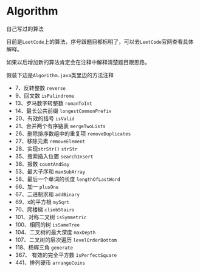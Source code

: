 # Algorithm
自己写过的算法

目前是```LeetCode```上的算法，序号跟题目都标明了，可以去```LeetCode```官网查看具体解释。

如果以后增加新的算法肯定会在注释中解释清楚题目跟思路。

假装下边是```Algorithm.java```类里边的方法注释

- 7、反转整数  ```reverse```
- 9、回文数  ```isPalindrome```
- 13、罗马数字转整数  ```romanToInt```
- 14、最长公共前缀  ```longestCommonPrefix```
- 20、有效的括号  ```isValid```
- 21、合并两个有序链表  ```mergeTwoLists```
- 26、删除排序数组中的重复项  ```removeDuplicates```
- 27、移除元素  ```removeElement```
- 28、实现```strStr()```  ```strStr```
- 35、搜索插入位置  ```searchInsert```
- 38、报数  ```countAndSay```
- 53、最大子序和  ```maxSubArray```
- 58、最后一个单词的长度  ```lengthOfLastWord```
- 66、加一   ```plusOne```
- 67、二进制求和  ```addBinary```
- 69、x的平方根  ```mySqrt```
- 70、爬楼梯  ```climbStairs```
- 101、对称二叉树  ```isSymmetric```
- 100、相同的树  ```isSameTree```
- 104、二叉树的最大深度  ```maxDepth```
- 107、二叉树的层次遍历  ```levelOrderBottom```
- 118、杨辉三角  ```generate```
- 367、 有效的完全平方数  ```isPerfectSquare```
- 441、排列硬币  ```arrangeCoins```







